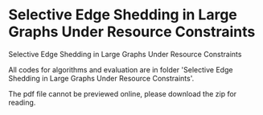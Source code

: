 # Selective Edge Shedding in Large Graphs Under Resource Constraints
<i class="icon-list"></i>Selective Edge Shedding in Large Graphs Under Resource Constraints

<i class="icon-file"></i>All codes for algorithms and evaluation are in folder 'Selective Edge Shedding in Large Graphs Under Resource Constraints'.

<i class="icon-book"></i>The pdf file cannot be previewed online, please download the zip for reading.
